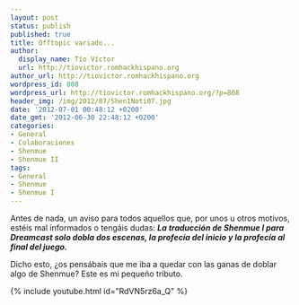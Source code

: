 ```yaml
---
layout: post
status: publish
published: true
title: Offtopic variado...
author:
  display_name: Tío Víctor
  url: http://tiovictor.romhackhispano.org
author_url: http://tiovictor.romhackhispano.org
wordpress_id: 808
wordpress_url: http://tiovictor.romhackhispano.org/?p=808
header_img: /img/2012/07/Shen1Noti07.jpg
date: '2012-07-01 00:48:12 +0200'
date_gmt: '2012-06-30 22:48:12 +0200'
categories:
- General
- Colaboraciones
- Shenmue
- Shenmue II
tags:
- General
- Shenmue
- Shenmue I
---
```


Antes de nada, un aviso para todos aquellos que, por unos u otros motivos, estéis mal informados o tengáis dudas:
***La traducción de Shenmue I para Dreamcast solo dobla dos escenas, la profecía del inicio y la profecía al final del juego.***

Dicho esto, ¿os pensábais que me iba a quedar con las ganas de doblar algo de Shenmue? Este es mi pequeño tributo.

{% include youtube.html id="RdVN5rz6a_Q" %}

